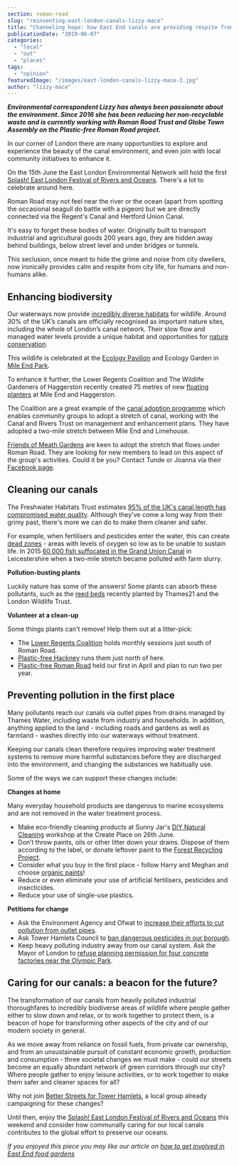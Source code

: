 ```yaml
---
section: roman-road
slug: "reinventing-east-london-canals-lizzy-mace"
title: "Channeling hope: how East End canals are providing respite from city life"
publicationDate: "2019-06-07"
categories: 
  - "local"
  - "out"
  - "places"
tags: 
  - "opinion"
featuredImage: "/images/east-london-canals-lizzy-mace-3.jpg"
author: "lizzy-mace"
---
```


**_Environmental correspondent Lizzy has always been passionate about the environment. Since 2016 she has been reducing her non-recyclable waste and is currently working with Roman Road Trust and Globe Town Assembly on the Plastic-free Roman Road project._**

In our corner of London there are many opportunities to explore and experience the beauty of the canal environment, and even join with local community initiatives to enhance it.

On the 15th June the East London Environmental Network will hold the first [Splash! East London Festival of Rivers and Oceans](https://www.facebook.com/events/664410983992355/). There's a lot to celebrate around here.

Roman Road may not feel near the river or the ocean (apart from spotting the occasional seagull do battle with a pigeon) but we are directly connected via the Regent's Canal and Hertford Union Canal.

It's easy to forget these bodies of water. Originally built to transport industrial and agricultural goods 200 years ago, they are hidden away behind buildings, below street level and under bridges or tunnels.

This seclusion, once meant to hide the grime and noise from city dwellers, now ironically provides calm and respite from city life, for humans and non-humans alike.

## **Enhancing biodiversity**

Our waterways now provide [incredibly diverse habitats](https://canalrivertrust.org.uk/enjoy-the-waterways/canal-and-river-wildlife/canal-habitats-for-nature) for wildlife. Around 30% of the UK’s canals are officially recognised as important nature sites, including the whole of London’s canal network. Their slow flow and managed water levels provide a unique habitat and opportunities for [nature conservation](https://www.gov.uk/check-your-business-protected-area).

This wildlife is celebrated at the [Ecology Pavilion](https://www.towerhamlets.gov.uk/lgnl/leisure_and_culture/parks_and_open_spaces/mile_end_park/mile_end_ecology_pavilion/ecology_park.aspx) and Ecology Garden in [Mile End Park](https://romanroadlondon.com/mile-end-park-history/).

To enhance it further, the Lower Regents Coalition and The Wildlife Gardeners of Haggerston recently created 75 metres of new [floating planters](https://www.towerhabitats.org/news/a-boost-for-wildlife-on-the-regents-canal/) at Mile End and Haggerston.

The Coalition are a great example of the [canal adoption programme](https://canalrivertrust.org.uk/volunteer/volunteer-in-partnership/adoptions-more-information) which enables community groups to adopt a stretch of canal, working with the Canal and Rivers Trust on management and enhancement plans. They have adopted a two-mile stretch between Mile End and Limehouse.

[Friends of Meath Gardens](https://www.facebook.com/friendsofmeathgardens/) are keen to adopt the stretch that flows under Roman Road. They are looking for new members to lead on this aspect of the group's activities. Could it be you? Contact Tunde or Joanna via their [Facebook page](https://www.facebook.com/friendsofmeathgardens/).

## **Cleaning our canals**

The Freshwater Habitats Trust estimates [95% of the UK's canal length has compromised water quality](https://freshwaterhabitats.org.uk/habitats/canal/). Although they've come a long way from their grimy past, there's more we can do to make them cleaner and safer.

For example, when fertilisers and pesticides enter the water, this can create [dead zones](https://oceana.org/living-blue/10-things-you-can-do) - areas with levels of oxygen so low as to be unable to sustain life. In 2015 [60,000 fish suffocated in the Grand Union Canal](https://www.bbc.co.uk/news/uk-england-leicestershire-31036344) in Leicestershire when a two-mile stretch became polluted with farm slurry.

**Pollution-busting plants**

Luckily nature has some of the answers! Some plants can absorb these pollutants, such as the [reed beds](https://www.thames21.org.uk/thamesmead/) recently planted by Thames21 and the London Wildlife Trust.

**Volunteer at a clean-up**

Some things plants can't remove! Help them out at a litter-pick:

- The [Lower Regents Coalition](https://www.facebook.com/lowerregentscoalition/) holds monthly sessions just south of Roman Road.
- [Plastic-free Hackney](https://plasticfreehackney.com/) runs them just north of here.
- [Plastic-free Roman Road](https://www.facebook.com/groups/plasticfreerord) held our first in April and plan to run two per year.

## **Preventing pollution in the first place**

Many pollutants reach our canals via outlet pipes from drains managed by Thames Water, including waste from industry and households. In addition, anything applied to the land - including roads and gardens as well as farmland - washes directly into our waterways without treatment.

Keeping our canals clean therefore requires improving water treatment systems to remove more harmful substances before they are discharged into the environment, and changing the substances we habitually use.

Some of the ways we can support these changes include:

**Changes at home**

Many everyday household products are dangerous to marine ecosystems and are not removed in the water treatment process.

- Make eco-friendly cleaning products at Sunny Jar's [DIY Natural Cleaning](https://www.facebook.com/events/360365427932660/) workshop at the Create Place on 26th June.
- Don’t throw paints, oils or other litter down your drains. Dispose of them according to the label, or donate leftover paint to the [Forest Recycling Project](https://frpuk.org/reclaiming-materials/reclaiming-paint/).
- Consider what you buy in the first place - follow Harry and Meghan and choose [organic paints](https://www.homesandproperty.co.uk/luxury/interiors/prince-harry-and-meghan-markles-baby-nursery-vegan-paint-and-genderneutral-tones-said-to-be-the-a127416.html)!
- Reduce or even eliminate your use of artificial fertilisers, pesticides and insecticides.
- Reduce your use of single-use plastics.

**Petitions for change**

- Ask the Environment Agency and Ofwat to [increase their efforts to cut pollution from outlet pipes](https://londonwaterkeeper.org.uk/petition-to-tell-ofwat-and-the-environment-agency-to-do-more-to-stop-pollution-in-londons-rivers).
- Ask Tower Hamlets Council to [ban dangerous pesticides in our borough](https://you.38degrees.org.uk/petitions/ban-dangerous-pesticides-in-tower-hamlets).
- Keep heavy polluting industry away from our canal system. Ask the Mayor of London to [refuse planning permission for four concrete factories near the Olympic Park](https://www.change.org/p/mayor-of-london-stop-the-plan-to-build-4-concrete-asphalt-factories-next-to-olympic-park).

## **Caring for our canals: a beacon for the future?**

The transformation of our canals from heavily polluted industrial thoroughfares to incredibly biodiverse areas of wildlife where people gather either to slow down and relax, or to work together to protect them, is a beacon of hope for transforming other aspects of the city and of our modern society in general.

As we move away from reliance on fossil fuels, from private car ownership, and from an unsustainable pursuit of constant economic growth, production and consumption - three societal changes we must make - could our streets become an equally abundant network of green corridors through our city? Where people gather to enjoy leisure activities, or to work together to make them safer and cleaner spaces for all?

Why not join [Better Streets for Tower Hamlets](https://betterstreetsfortowerhamlets.wordpress.com/), a local group already campaigning for these changes?

Until then, enjoy the [Splash! East London Festival of Rivers and Oceans](https://www.facebook.com/events/664410983992355/) this weekend and consider how communally caring for our local canals contributes to the global effort to preserve our oceans.

_If you enjoyed this piece you may like our article on [how to get involved in East End food gardens](https://romanroadlondon.com/move-to-london-become-a-gardener/)_
